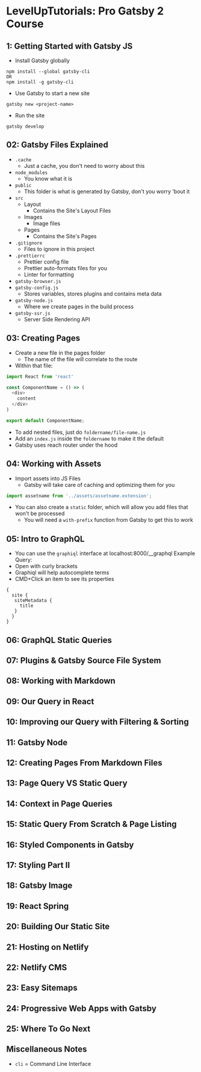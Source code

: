 # LevelUpTutorials: Pro Gatsby 2 Course


## 1: Getting Started with Gatsby JS
- Install Gatsby globally
```
npm install --global gatsby-cli
OR
npm install -g gatsby-cli
```

- Use Gatsby to start a new site
```
gatsby new <project-name>
```

- Run the site
```
gatsby develop
```

## 02: Gatsby Files Explained
- `.cache`
  - Just a cache, you don't need to worry about this
- `node_modules`
  - You know what it is
- `public`
  - This folder is what is generated by Gatsby, don't you worry 'bout it
- `src`
  - Layout
    - Contains the Site's Layout Files
  - Images
    - Image files
  - Pages
    - Contains the Site's Pages
- `.gitignore`
  - Files to ignore in this project
- `.prettierrc`
  - Prettier config file
  - Prettier auto-formats files for you
  - Linter for formatting
- `gatsby-browser.js`
- `gatsby-config.js`
  - Stores variables, stores plugins and contains meta data
- `gatsby-node.js`
  - Where we create pages in the build process
- `gatsby-ssr.js`
  - Server Side Rendering API


## 03: Creating Pages
- Create a new file in the pages folder
  - The name of the file will correlate to the route
- Within that file:
```javascript
import React from 'react'

const ComponentName = () => (
  <div>
    content
  </div>
)

export default ComponentName;
```
- To add nested files, just do `foldername/file-name.js`
- Add an `index.js` inside the `foldername` to make it the default
- Gatsby uses reach router under the hood


## 04: Working with Assets
- Import assets into JS Files
  - Gatsby will take care of caching and optimizing them for you
```javascript
import assetname from '../assets/assetname.extension';
```
- You can also create a `static` folder, which will allow you add files that won't be processed
  - You will need a `with-prefix` function from Gatsby to get this to work

## 05: Intro to GraphQL
- You can use the `graphiql` interface at localhost:8000/__graphql
Example Query:
- Open with curly brackets
- Graphiql will help autocomplete terms
- CMD+Click an item to see its properties
```
{
  site {
   siteMetadata {
   	 title
   }
  }
}
```

## 06: GraphQL Static Queries


## 07: Plugins & Gatsby Source File System


## 08: Working with Markdown


## 09: Our Query in React


## 10: Improving our Query with Filtering & Sorting


## 11: Gatsby Node


## 12: Creating Pages From Markdown Files


## 13: Page Query VS Static Query


## 14: Context in Page Queries


## 15: Static Query From Scratch & Page Listing


## 16: Styled Components in Gatsby


## 17: Styling Part II


## 18: Gatsby Image


## 19: React Spring


## 20: Building Our Static Site


## 21: Hosting on Netlify


## 22: Netlify CMS


## 23: Easy Sitemaps


## 24: Progressive Web Apps with Gatsby


## 25: Where To Go Next

## Miscellaneous Notes
- `cli` = Command Line Interface
